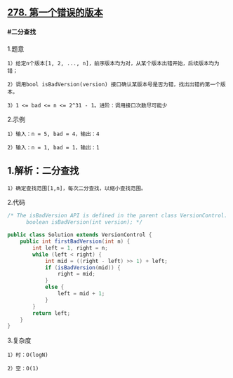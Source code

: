 ## [278. 第一个错误的版本](https://leetcode.cn/problems/first-bad-version/description/)

#### #二分查找
1.题意

    1）给定n个版本[1, 2, ..., n]，前序版本均为对，从某个版本出错开始，后续版本均为错；

    2）调用bool isBadVersion(version) 接口确认某版本号是否为错，找出出错的第一个版本。

    3）1 <= bad <= n <= 2^31 - 1。进阶：调用接口次数尽可能少

2.示例

    1）输入：n = 5, bad = 4，输出：4

    2）输入：n = 1, bad = 1，输出：1
## 1.解析：二分查找

    1）确定查找范围[1,n]，每次二分查找，以缩小查找范围。

2.代码
```java
/* The isBadVersion API is defined in the parent class VersionControl.
      boolean isBadVersion(int version); */

public class Solution extends VersionControl {
    public int firstBadVersion(int n) {
        int left = 1, right = n;
        while (left < right) {
            int mid = ((right - left) >> 1) + left;
            if (isBadVersion(mid)) {
                right = mid;
            }
            else {
                left = mid + 1;
            }
        }
        return left;
    }
}
```
3.复杂度

    1）时：O(logN)

    2）空：O(1)